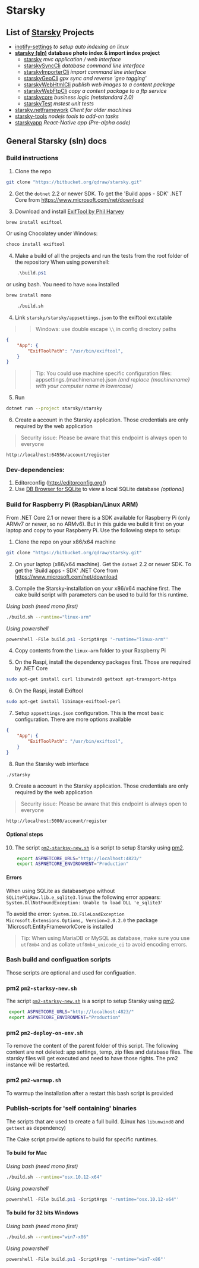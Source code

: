 # Starsky
## List of [Starsky](../readme.md) Projects
 * [inotify-settings](../inotify-settings/readme.md) _to setup auto indexing on linux_
 * __[starsky (sln)](../starsky/readme.md) database photo index & import index project__
    * [starsky](../starsky/starsky/readme.md)  _mvc application / web interface_
    * [starskySyncCli](../starsky/starskysynccli/readme.md)  _database command line interface_
    * [starskyImporterCli](../starsky/starskyimportercli/readme.md)  _import command line interface_
    * [starskyGeoCli](../starsky/starskygeocli/readme.md)  _gpx sync and reverse 'geo tagging'_
    * [starskyWebHtmlCli](../starsky/starskywebhtmlcli/readme.md)  _publish web images to a content package_
    * [starskyWebFtpCli](../starsky/starskywebftpcli/readme.md)  _copy a content package to a ftp service_
    * [starskycore](../starsky/starskycore/readme.md) _business logic (netstandard 2.0)_
    * [starskyTest](../starsky/starskytest/readme.md)  _mstest unit tests_
 * [starsky.netframework](../starsky.netframework/readme.md) _Client for older machines_
 * [starsky-tools](../starsky-tools/readme.md) _nodejs tools to add-on tasks_
 * [starskyapp](../starskyapp/readme.md) _React-Native app (Pre-alpha code)_

## General Starsky (sln) docs


### Build instructions

1.  Clone the repo

```sh
git clone "https://bitbucket.org/qdraw/starsky.git"
```

2.  Get the `dotnet` 2.2 or newer SDK. To get the 'Build apps - SDK' .NET Core from https://www.microsoft.com/net/download

3.  Download and install [ExifTool by Phil Harvey](https://www.sno.phy.queensu.ca/~phil/exiftool/)

```sh
brew install exiftool
```

Or using Chocolatey under Windows:

```cmd
choco install exiftool
```   

4. Make a build of all the projects and run the tests
from the root folder of the repository
When using powershell:

```powershell
    .\build.ps1
```

or using bash. You need to have `mono` installed

```sh
brew install mono
```

```sh
    ./build.sh
```

4.  Link `starsky/starsky/appsettings.json` to the exiftool excutable
>>   Windows: use double escape `\\` in config directory paths

```json
{
    "App": {
        "ExifToolPath": "/usr/bin/exiftool",
    }
}   
```
>>   Tip: You could use machine specific configuration files: appsettings.{machinename}.json _(and replace {machinename} with your computer name in lowercase)_


5.  Run
```sh
dotnet run --project starsky/starsky
```

6.  Create a account in the Starsky application. Those credentials are only required by the web application
> Security issue: Please be aware that this endpoint is always open to everyone

```
http://localhost:64556/account/register
```

### Dev-dependencies:
1.  Editorconfig (http://editorconfig.org/)
2.  Use [DB Browser for SQLite](https://sqlitebrowser.org/) to view a local SQLite database _(optional)_


### Build for Raspberry Pi (Raspbian/Linux ARM)
From .NET Core 2.1 or newer there is a SDK available for Raspberry Pi (only ARMv7 or newer, so no ARMv6).
But in this guide we build it first on your laptop and copy to your Raspberry Pi. Use the following steps to setup:

1.  Clone the repo on your x86/x64 machine

```sh
git clone "https://bitbucket.org/qdraw/starsky.git"
```

2.  On your laptop (x86/x64 machine). Get the `dotnet` 2.2 or newer SDK. To get the 'Build apps - SDK' .NET Core from https://www.microsoft.com/net/download

3.  Compile the Starsky-installation on your x86/x64 machine first. The cake build script with parameters can be used to build for this runtime.

_Using bash (need mono first)_
```sh
./build.sh --runtime="linux-arm"
```

_Using powershell_
```powershell
powershell -File build.ps1 -ScriptArgs '-runtime="linux-arm"'
```

4.  Copy contents from the `linux-arm` folder to your Raspberry Pi

5.  On the Raspi, install the dependency packages first. Those are required by .NET Core

```sh
sudo apt-get install curl libunwind8 gettext apt-transport-https
```

6.  On the Raspi, install Exiftool

```sh
sudo apt-get install libimage-exiftool-perl
```

7.  Setup `appsettings.json` configuration. This is the most basic configuration. There are more options available

```json
{
    "App": {
        "ExifToolPath": "/usr/bin/exiftool",
    }
}   
```

8.  Run the Starsky web interface

```sh
./starsky
```

9.  Create a account in the Starsky application. Those credentials are only required by the web application

> Security issue: Please be aware that this endpoint is always open to everyone

```
http://localhost:5000/account/register
```

#### Optional steps  
10.  The script [`pm2-starksy-new.sh`](starsky/pm2-starksy-new.sh) is a script to setup Starsky using [pm2](http://pm2.keymetrics.io/).

```sh
    export ASPNETCORE_URLS="http://localhost:4823/"
    export ASPNETCORE_ENVIRONMENT="Production"
```

#### Errors
When using SQLite as databasetype without `SQLitePCLRaw.lib.e_sqlite3.linux` the following error appears:
`System.DllNotFoundException: Unable to load DLL 'e_sqlite3'`

To avoid the error: `System.IO.FileLoadException` `Microsoft.Extensions.Options, Version=2.0.2.0` the package `Microsoft.EntityFrameworkCore is installed

> Tip: When using MariaDB or MySQL as database, make sure you use `utf8mb4` and as collate `utf8mb4_unicode_ci` to avoid encoding errors.

### Bash build and configuation scripts

Those scripts are optional and used for configuation.

### pm2 `pm2-starksy-new.sh`
The script [`pm2-starksy-new.sh`](starsky/pm2-starksy-new.sh) is a script to setup Starsky using [pm2](http://pm2.keymetrics.io/).
```sh
 export ASPNETCORE_URLS="http://localhost:4823/"
 export ASPNETCORE_ENVIRONMENT="Production"
```

### pm2 `pm2-deploy-on-env.sh`

To remove the content of the parent folder of this script. The following content are not deleted: app settings, temp, zip files and database files. The starsky files will get executed and need to have those rights. The pm2 instance will be restarted.
  
### pm2 `pm2-warmup.sh`

To warmup the installation after a restart this bash script is provided 


### Publish-scripts for 'self containing' binaries

The scripts that are used to create a full build. (Linux has `libunwind8` and `gettext` as dependency)

The Cake script provide options to build for specific runtimes. 

#### To build for Mac

_Using bash (need mono first)_
```sh
./build.sh --runtime="osx.10.12-x64"
```

_Using powershell_
```powershell
powershell -File build.ps1 -ScriptArgs '-runtime="osx.10.12-x64"'
```
#### To build for 32 bits Windows

_Using bash (need mono first)_
```sh
./build.sh --runtime="win7-x86"
```

_Using powershell_
```powershell
powershell -File build.ps1 -ScriptArgs '-runtime="win7-x86"'
```
